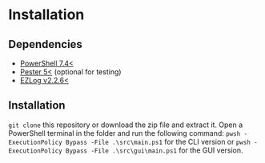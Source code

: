 # Installation

## Dependencies

- [PowerShell 7.4<](https://learn.microsoft.com/en-us/powershell/scripting/install/installing-powershell-on-windows?view=powershell-7.4)
- [Pester 5<](https://pester.dev/docs/introduction/installation) (optional for testing)
- [EZLog v2.2.6<](https://github.com/apetitjean/EZLog)

## Installation

`git clone` this repository or download the zip file and extract it. Open a PowerShell terminal in the folder and run the following command: `pwsh -ExecutionPolicy Bypass -File .\src\main.ps1` for the CLI version or `pwsh -ExecutionPolicy Bypass -File .\src\gui\main.ps1` for the GUI version.
